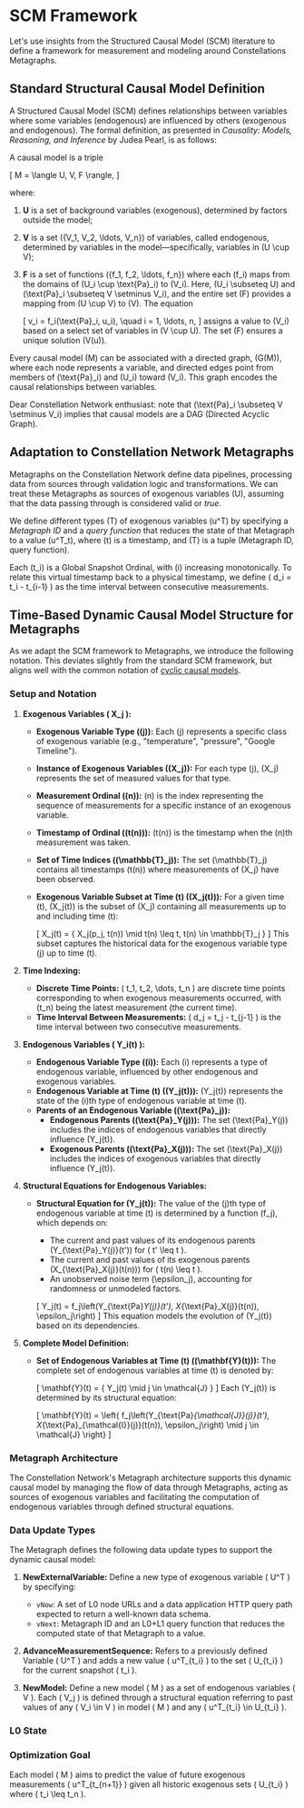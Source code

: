 # SCM Framework

Let's use insights from the Structured Causal Model (SCM) literature to define a framework for measurement and modeling around Constellations Metagraphs.

## Standard Structural Causal Model Definition

A Structured Causal Model (SCM) defines relationships between variables where some variables (endogenous) are influenced by others (exogenous and endogenous). The formal definition, as presented in *Causality: Models, Reasoning, and Inference* by Judea Pearl, is as follows:

A causal model is a triple

\[ M = \langle U, V, F \rangle, \]

where:

1. **U** is a set of background variables (exogenous), determined by factors outside the model;
2. **V** is a set \(\{V_1, V_2, \ldots, V_n\}\) of variables, called endogenous, determined by variables in the model—specifically, variables in \(U \cup V\);
3. **F** is a set of functions \(\{f_1, f_2, \ldots, f_n\}\) where each \(f_i\) maps from the domains of \(U_i \cup \text{Pa}_i\) to \(V_i\). Here, \(U_i \subseteq U\) and \(\text{Pa}_i \subseteq V \setminus V_i\), and the entire set \(F\) provides a mapping from \(U \cup V\) to \(V\). The equation

   \[
   v_i = f_i(\text{Pa}_i, u_i), \quad i = 1, \ldots, n,
   \]
   assigns a value to \(V_i\) based on a select set of variables in \(V \cup U\). The set \(F\) ensures a unique solution \(V(u)\).

Every causal model \(M\) can be associated with a directed graph, \(G(M)\), where each node represents a variable, and directed edges point from members of \(\text{Pa}_i\) and \(U_i\) toward \(V_i\). This graph encodes the causal relationships between variables.

Dear Constellation Network enthusiast: note that \(\text{Pa}_i \subseteq V \setminus V_i\) implies that causal models are a DAG (Directed Acyclic Graph).

## Adaptation to Constellation Network Metagraphs

Metagraphs on the Constellation Network define data pipelines, processing data from sources through validation logic and transformations. We can treat these Metagraphs as sources of exogenous variables \(U\), assuming that the data passing through is considered valid or _true_.

We define different types \(T\) of exogenous variables \(u^T\) by specifying a _Metagraph ID_ and a _query function_ that reduces the state of that Metagraph to a value \(u^T_t\), where \(t\) is a timestamp, and \(T\) is a tuple (Metagraph ID, query function).

Each \(t_i\) is a Global Snapshot Ordinal, with \(i\) increasing monotonically. To relate this virtual timestamp back to a physical timestamp, we define \( d_i = t_i - t_{i-1} \) as the time interval between consecutive measurements.

## Time-Based Dynamic Causal Model Structure for Metagraphs

As we adapt the SCM framework to Metagraphs, we introduce the following notation. This deviates slightly from the standard SCM framework, but aligns well with the common notation of [cyclic causal models](https://arxiv.org/pdf/1611.06221).

### Setup and Notation

1. **Exogenous Variables \( X_j \):**
   - **Exogenous Variable Type (\(j\)):** Each \(j\) represents a specific class of exogenous variable (e.g., "temperature", "pressure", "Google Timeline").
   - **Instance of Exogenous Variables (\(X_j\)):** For each type \(j\), \(X_j\) represents the set of measured values for that type.
   - **Measurement Ordinal (\(n\)):** \(n\) is the index representing the sequence of measurements for a specific instance of an exogenous variable.
   - **Timestamp of Ordinal (\(t(n)\)):** \(t(n)\) is the timestamp when the \(n\)th measurement was taken.
   - **Set of Time Indices (\(\mathbb{T}_j\)):** The set \(\mathbb{T}_j\) contains all timestamps \(t(n)\) where measurements of \(X_j\) have been observed.
   - **Exogenous Variable Subset at Time \(t\) (\(X_j(t)\)):** For a given time \(t\), \(X_j(t)\) is the subset of \(X_j\) containing all measurements up to and including time \(t\):

     \[
     X_j(t) = \{ X_j(p_j, t(n)) \mid t(n) \leq t, t(n) \in \mathbb{T}_j \}
     \]
     This subset captures the historical data for the exogenous variable type \(j\) up to time \(t\).

2. **Time Indexing:**
   - **Discrete Time Points:** \( t_1, t_2, \dots, t_n \) are discrete time points corresponding to when exogenous measurements occurred, with \(t_n\) being the latest measurement (the current time).
   - **Time Interval Between Measurements:** \( d_j = t_j - t_{j-1} \) is the time interval between two consecutive measurements.

3. **Endogenous Variables \( Y_i(t) \):**
   - **Endogenous Variable Type (\(i\)):** Each \(i\) represents a type of endogenous variable, influenced by other endogenous and exogenous variables.
   - **Endogenous Variable at Time \(t\) (\(Y_j(t)\)):** \(Y_j(t)\) represents the state of the \(i\)th type of endogenous variable at time \(t\).
   - **Parents of an Endogenous Variable (\(\text{Pa}_j\)):**
     - **Endogenous Parents (\(\text{Pa}_Y(j)\)):** The set \(\text{Pa}_Y(j)\) includes the indices of endogenous variables that directly influence \(Y_j(t)\).
     - **Exogenous Parents (\(\text{Pa}_X(j)\)):** The set \(\text{Pa}_X(j)\) includes the indices of exogenous variables that directly influence \(Y_j(t)\).

4. **Structural Equations for Endogenous Variables:**
   - **Structural Equation for \(Y_j(t)\):** The value of the \(j\)th type of endogenous variable at time \(t\) is determined by a function \(f_j\), which depends on:
     - The current and past values of its endogenous parents \(Y_{\text{Pa}_Y(j)}(t')\) for \( t' \leq t \).
     - The current and past values of its exogenous parents \(X_{\text{Pa}_X(j)}(t(n))\) for \( t(n) \leq t \).
     - An unobserved noise term \(\epsilon_j\), accounting for randomness or unmodeled factors.

     \[
     Y_j(t) = f_j\left(Y_{\text{Pa}_Y(j)}(t'), X_{\text{Pa}_X(j)}(t(n)), \epsilon_j\right)
     \]
     This equation models the evolution of \(Y_j(t)\) based on its dependencies.

5. **Complete Model Definition:**
   - **Set of Endogenous Variables at Time \(t\) (\(\mathbf{Y}(t)\)):** The complete set of endogenous variables at time \(t\) is denoted by:

     \[
     \mathbf{Y}(t) = \{ Y_j(t) \mid j \in \mathcal{J} \}
     \]
     Each \(Y_j(t)\) is determined by its structural equation:

     \[
     \mathbf{Y}(t) = \left\{ f_j\left(Y_{\text{Pa}_{\mathcal{J}}(j)}(t'), X_{\text{Pa}_{\mathcal{I}}(j)}(t(n)), \epsilon_j\right) \mid j \in \mathcal{J} \right\}
     \]

### Metagraph Architecture

The Constellation Network's Metagraph architecture supports this dynamic causal model by managing the flow of data through Metagraphs, acting as sources of exogenous variables and facilitating the computation of endogenous variables through defined structural equations.

### Data Update Types

The Metagraph defines the following data update types to support the dynamic causal model:

1. **NewExternalVariable:** Define a new type of exogenous variable \( U^T \) by specifying:
   - `vNow`: A set of L0 node URLs and a data application HTTP query path expected to return a well-known data schema.
   - `vNext`: Metagraph ID and an L0+L1 query function that reduces the computed state of that Metagraph to a value.

2. **AdvanceMeasurementSequence:** Refers to a previously defined Variable \( U^T \) and adds a new value \( u^T_{t_i} \) to the set \( U_{t_i} \) for the current snapshot \( t_i \).

3. **NewModel:** Define a new model \( M \) as a set of endogenous variables \( V \). Each \( V_j \) is defined through a structural equation referring to past values of any \( V_i \in V \) in model \( M \) and any \( u^T_{t_i} \in U_{t_i} \).

### L0 State

### Optimization Goal

Each model \( M \) aims to predict the value of future exogenous measurements \( u^T_{t_{n+1}} \) given all historic exogenous sets \( U_{t_i} \) where \( t_i \leq t_n \).
